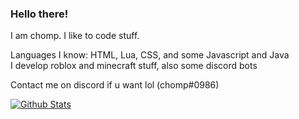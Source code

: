 ### Hello there!

I am chomp. I like to code stuff.

Languages I know: HTML, Lua, CSS, and some Javascript and Java <br>
I develop roblox and minecraft stuff, also some discord bots

Contact me on discord if u want lol (chomp#0986)

[![Github Stats](https://github-readme-stats.vercel.app/api?username=ChompChompDead&show_icons=true&theme=tokyonight)](https://github.com/anuraghazra/github-readme-stats)

